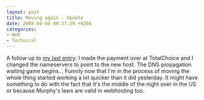 ```yaml
---
layout: post
title: Moving again - Update
date: 2008-04-04 09:37:29 +0200
categories:
- Web
- Technical
---
```

A follow up to <a href="http://www.rusiczki.net/2008/04/04/moving-again/">my last entry</a>: I made the payment over at TotalChoice and I changed the nameservers to point to the new host. The DNS propagation waiting game begins... Funnily now that I'm in the process of moving the whole thing started working a lot quicker than it did yesterday. It might have something to do with the fact that it's the middle of the night over in the US or because Murphy's laws are valid in webhosting too.
